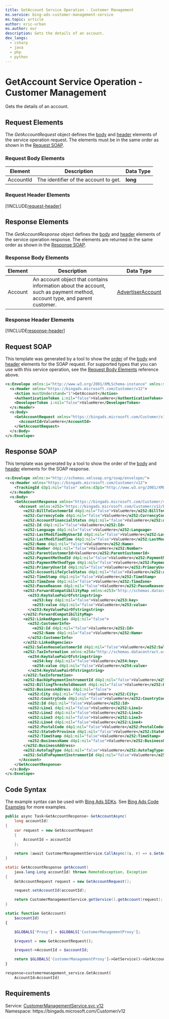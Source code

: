```yaml
---
title: GetAccount Service Operation - Customer Management
ms.service: bing-ads-customer-management-service
ms.topic: article
author: eric-urban
ms.author: eur
description: Gets the details of an account.
dev_langs: 
  - csharp
  - java
  - php
  - python
---
```

# GetAccount Service Operation - Customer Management
Gets the details of an account.

## <a name="request"></a>Request Elements
The *GetAccountRequest* object defines the [body](#request-body) and [header](#request-header) elements of the service operation request. The elements must be in the same order as shown in the [Request SOAP](#request-soap). 

### <a name="request-body"></a>Request Body Elements

|Element|Description|Data Type|
|-----------|---------------|-------------|
|<a name="accountid"></a>AccountId|The identifier of the account to get.|**long**|

### <a name="request-header"></a>Request Header Elements
[!INCLUDE[request-header](./includes/request-header.md)]

## <a name="response"></a>Response Elements
The *GetAccountResponse* object defines the [body](#response-body) and [header](#response-header) elements of the service operation response. The elements are returned in the same order as shown in the [Response SOAP](#response-soap).

### <a name="response-body"></a>Response Body Elements

|Element|Description|Data Type|
|-----------|---------------|-------------|
|<a name="account"></a>Account|An account object that contains information about the account, such as payment method, account type, and parent customer.|[AdvertiserAccount](advertiseraccount.md)|

### <a name="response-header"></a>Response Header Elements
[!INCLUDE[response-header](./includes/response-header.md)]

## <a name="request-soap"></a>Request SOAP
This template was generated by a tool to show the [order](../guides/services-protocol.md#element-order) of the [body](#request-body) and [header](#request-header) elements for the SOAP request. For supported types that you can use with this service operation, see the [Request Body Elements](#request-header) reference above.

```xml
<s:Envelope xmlns:i="http://www.w3.org/2001/XMLSchema-instance" xmlns:s="http://schemas.xmlsoap.org/soap/envelope/">
  <s:Header xmlns="https://bingads.microsoft.com/Customer/v12">
    <Action mustUnderstand="1">GetAccount</Action>
    <AuthenticationToken i:nil="false">ValueHere</AuthenticationToken>
    <DeveloperToken i:nil="false">ValueHere</DeveloperToken>
  </s:Header>
  <s:Body>
    <GetAccountRequest xmlns="https://bingads.microsoft.com/Customer/v12">
      <AccountId>ValueHere</AccountId>
    </GetAccountRequest>
  </s:Body>
</s:Envelope>
```

## <a name="response-soap"></a>Response SOAP
This template was generated by a tool to show the order of the [body](#response-body) and [header](#response-header) elements for the SOAP response.

```xml
<s:Envelope xmlns:s="http://schemas.xmlsoap.org/soap/envelope/">
  <s:Header xmlns="https://bingads.microsoft.com/Customer/v12">
    <TrackingId d3p1:nil="false" xmlns:d3p1="http://www.w3.org/2001/XMLSchema-instance">ValueHere</TrackingId>
  </s:Header>
  <s:Body>
    <GetAccountResponse xmlns="https://bingads.microsoft.com/Customer/v12">
      <Account xmlns:e252="https://bingads.microsoft.com/Customer/v12/Entities" d4p1:nil="false" xmlns:d4p1="http://www.w3.org/2001/XMLSchema-instance">
        <e252:BillToCustomerId d4p1:nil="false">ValueHere</e252:BillToCustomerId>
        <e252:CurrencyCode d4p1:nil="false">ValueHere</e252:CurrencyCode>
        <e252:AccountFinancialStatus d4p1:nil="false">ValueHere</e252:AccountFinancialStatus>
        <e252:Id d4p1:nil="false">ValueHere</e252:Id>
        <e252:Language d4p1:nil="false">ValueHere</e252:Language>
        <e252:LastModifiedByUserId d4p1:nil="false">ValueHere</e252:LastModifiedByUserId>
        <e252:LastModifiedTime d4p1:nil="false">ValueHere</e252:LastModifiedTime>
        <e252:Name d4p1:nil="false">ValueHere</e252:Name>
        <e252:Number d4p1:nil="false">ValueHere</e252:Number>
        <e252:ParentCustomerId>ValueHere</e252:ParentCustomerId>
        <e252:PaymentMethodId d4p1:nil="false">ValueHere</e252:PaymentMethodId>
        <e252:PaymentMethodType d4p1:nil="false">ValueHere</e252:PaymentMethodType>
        <e252:PrimaryUserId d4p1:nil="false">ValueHere</e252:PrimaryUserId>
        <e252:AccountLifeCycleStatus d4p1:nil="false">ValueHere</e252:AccountLifeCycleStatus>
        <e252:TimeStamp d4p1:nil="false">ValueHere</e252:TimeStamp>
        <e252:TimeZone d4p1:nil="false">ValueHere</e252:TimeZone>
        <e252:PauseReason d4p1:nil="false">ValueHere</e252:PauseReason>
        <e252:ForwardCompatibilityMap xmlns:e253="http://schemas.datacontract.org/2004/07/System.Collections.Generic" d4p1:nil="false">
          <e253:KeyValuePairOfstringstring>
            <e253:key d4p1:nil="false">ValueHere</e253:key>
            <e253:value d4p1:nil="false">ValueHere</e253:value>
          </e253:KeyValuePairOfstringstring>
        </e252:ForwardCompatibilityMap>
        <e252:LinkedAgencies d4p1:nil="false">
          <e252:CustomerInfo>
            <e252:Id d4p1:nil="false">ValueHere</e252:Id>
            <e252:Name d4p1:nil="false">ValueHere</e252:Name>
          </e252:CustomerInfo>
        </e252:LinkedAgencies>
        <e252:SalesHouseCustomerId d4p1:nil="false">ValueHere</e252:SalesHouseCustomerId>
        <e252:TaxInformation xmlns:e254="http://schemas.datacontract.org/2004/07/System.Collections.Generic" d4p1:nil="false">
          <e254:KeyValuePairOfstringstring>
            <e254:key d4p1:nil="false">ValueHere</e254:key>
            <e254:value d4p1:nil="false">ValueHere</e254:value>
          </e254:KeyValuePairOfstringstring>
        </e252:TaxInformation>
        <e252:BackUpPaymentInstrumentId d4p1:nil="false">ValueHere</e252:BackUpPaymentInstrumentId>
        <e252:BillingThresholdAmount d4p1:nil="false">ValueHere</e252:BillingThresholdAmount>
        <e252:BusinessAddress d4p1:nil="false">
          <e252:City d4p1:nil="false">ValueHere</e252:City>
          <e252:CountryCode d4p1:nil="false">ValueHere</e252:CountryCode>
          <e252:Id d4p1:nil="false">ValueHere</e252:Id>
          <e252:Line1 d4p1:nil="false">ValueHere</e252:Line1>
          <e252:Line2 d4p1:nil="false">ValueHere</e252:Line2>
          <e252:Line3 d4p1:nil="false">ValueHere</e252:Line3>
          <e252:Line4 d4p1:nil="false">ValueHere</e252:Line4>
          <e252:PostalCode d4p1:nil="false">ValueHere</e252:PostalCode>
          <e252:StateOrProvince d4p1:nil="false">ValueHere</e252:StateOrProvince>
          <e252:TimeStamp d4p1:nil="false">ValueHere</e252:TimeStamp>
          <e252:BusinessName d4p1:nil="false">ValueHere</e252:BusinessName>
        </e252:BusinessAddress>
        <e252:AutoTagType d4p1:nil="false">ValueHere</e252:AutoTagType>
        <e252:SoldToPaymentInstrumentId d4p1:nil="false">ValueHere</e252:SoldToPaymentInstrumentId>
      </Account>
    </GetAccountResponse>
  </s:Body>
</s:Envelope>
```

## <a name="example"></a>Code Syntax
The example syntax can be used with [Bing Ads SDKs](../guides/client-libraries.md). See [Bing Ads Code Examples](../guides/code-examples.md) for more examples.
```csharp
public async Task<GetAccountResponse> GetAccountAsync(
	long accountId)
{
	var request = new GetAccountRequest
	{
		AccountId = accountId
	};

	return (await CustomerManagementService.CallAsync((s, r) => s.GetAccountAsync(r), request));
}
```
```java
static GetAccountResponse getAccount(
	java.lang.Long accountId) throws RemoteException, Exception
{
	GetAccountRequest request = new GetAccountRequest();

	request.setAccountId(accountId);

	return CustomerManagementService.getService().getAccount(request);
}
```
```php
static function GetAccount(
	$accountId)
{

	$GLOBALS['Proxy'] = $GLOBALS['CustomerManagementProxy'];

	$request = new GetAccountRequest();

	$request->AccountId = $accountId;

	return $GLOBALS['CustomerManagementProxy']->GetService()->GetAccount($request);
}
```
```python
response=customermanagement_service.GetAccount(
	AccountId=AccountId)
```

## Requirements
Service: [CustomerManagementService.svc v12](https://clientcenter.api.bingads.microsoft.com/Api/CustomerManagement/v12/CustomerManagementService.svc)  
Namespace: https\://bingads.microsoft.com/Customer/v12  

